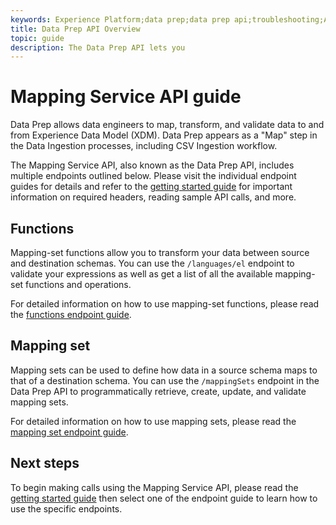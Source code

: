 ```yaml
---
keywords: Experience Platform;data prep;data prep api;troubleshooting;API
title: Data Prep API Overview
topic: guide
description: The Data Prep API lets you 
---
```


# Mapping Service API guide

Data Prep allows data engineers to map, transform, and validate data to and from Experience Data Model (XDM). Data Prep appears as a "Map" step in the Data Ingestion processes, including CSV Ingestion workflow. 

The Mapping Service API, also known as the Data Prep API, includes multiple endpoints outlined below. Please visit the individual endpoint guides for details and refer to the [getting started guide](getting-started.md) for important information on required headers, reading sample API calls, and more.

## Functions

Mapping-set functions allow you to transform your data between source and destination schemas. You can use the `/languages/el` endpoint to validate your expressions as well as get a list of all the available mapping-set functions and operations.

For detailed information on how to use mapping-set functions, please read the [functions endpoint guide](./functions.md).

## Mapping set

Mapping sets can be used to define how data in a source schema maps to that of a destination schema. You can use the `/mappingSets` endpoint in the Data Prep API to programmatically retrieve, create, update, and validate mapping sets. 

For detailed information on how to use mapping sets, please read the [mapping set endpoint guide](./mapping-set.md).

## Next steps

To begin making calls using the Mapping Service API, please read the [getting started guide](./getting-started.md) then select one of the endpoint guide to learn how to use the specific endpoints. 